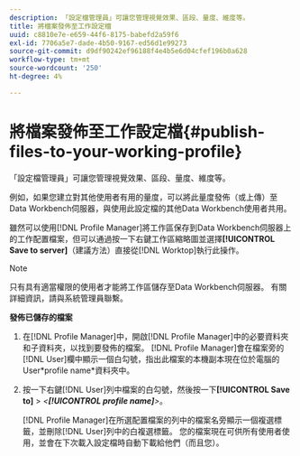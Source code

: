 ```yaml
---
description: 「設定檔管理員」可讓您管理視覺效果、區段、量度、維度等。
title: 將檔案發佈至工作設定檔
uuid: c8810e7e-e659-44f6-8175-babefd2a59f6
exl-id: 7706a5e7-dade-4b50-9167-ed56d1e99273
source-git-commit: d9df90242ef96188f4e4b5e6d04cfef196b0a628
workflow-type: tm+mt
source-wordcount: '250'
ht-degree: 4%

---
```


# 將檔案發佈至工作設定檔{#publish-files-to-your-working-profile}

「設定檔管理員」可讓您管理視覺效果、區段、量度、維度等。

例如，如果您建立對其他使用者有用的量度，可以將此量度發佈（或上傳）至Data Workbench伺服器，與使用此設定檔的其他Data Workbench使用者共用。

雖然可以使用[!DNL Profile Manager]將工作區保存到Data Workbench伺服器上的工作配置檔案，但可以通過按一下右鍵工作區縮略圖並選擇&#x200B;**[!UICONTROL Save to server]**（建議方法）直接從[!DNL Worktop]執行此操作。

>[!NOTE]
>
>只有具有適當權限的使用者才能將工作區儲存至Data Workbench伺服器。 有關詳細資訊，請與系統管理員聯繫。

**發佈已儲存的檔案**

1. 在[!DNL Profile Manager]中，開啟[!DNL Profile Manager]中的必要資料夾和子資料夾，以找到要發佈的檔案。 [!DNL Profile Manager]會在檔案旁的[!DNL User]欄中顯示一個白勾號，指出此檔案的本機副本現在位於電腦的User\*profile name*資料夾中。
1. 按一下右鍵[!DNL User]列中檔案的白勾號，然後按一下&#x200B;**[!UICONTROL Save to]** > *&lt;**[!UICONTROL profile name]**>*。

   [!DNL Profile Manager]在所選配置檔案的列中的檔案名旁顯示一個複選標籤，並刪除[!DNL User]列中的白複選標籤。 您的檔案現在可供所有使用者使用，並會在下次載入設定檔時自動下載給他們（而且您）。
